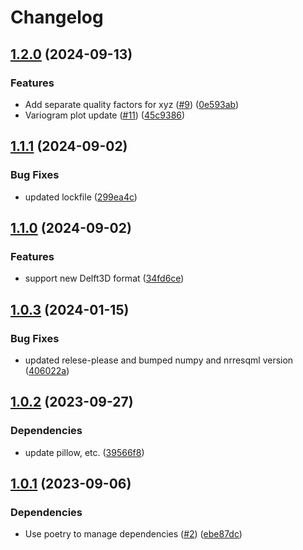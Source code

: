 # Changelog

## [1.2.0](https://github.com/equinor/vargrest/compare/v1.1.1...v1.2.0) (2024-09-13)


### Features

* Add separate quality factors for xyz ([#9](https://github.com/equinor/vargrest/issues/9)) ([0e593ab](https://github.com/equinor/vargrest/commit/0e593abaf52fe18fced70ad173094dfee9651484))
* Variogram plot update ([#11](https://github.com/equinor/vargrest/issues/11)) ([45c9386](https://github.com/equinor/vargrest/commit/45c9386d267ff5b7105d2ce8992ad6a1a537ef72))

## [1.1.1](https://github.com/equinor/vargrest/compare/v1.1.0...v1.1.1) (2024-09-02)


### Bug Fixes

* updated lockfile ([299ea4c](https://github.com/equinor/vargrest/commit/299ea4cb0c25193d35699a4ccb24e1314d955be9))

## [1.1.0](https://github.com/equinor/vargrest/compare/v1.0.3...v1.1.0) (2024-09-02)


### Features

* support new Delft3D format ([34fd6ce](https://github.com/equinor/vargrest/commit/34fd6ce55fb0aa47723d9f857ad6419549b82936))

## [1.0.3](https://github.com/equinor/vargrest/compare/v1.0.2...v1.0.3) (2024-01-15)


### Bug Fixes

* updated relese-please and bumped numpy and nrresqml version ([406022a](https://github.com/equinor/vargrest/commit/406022a5c216c1dd06959a67c6633f5178132bcc))

## [1.0.2](https://github.com/equinor/vargrest/compare/v1.0.1...v1.0.2) (2023-09-27)


### Dependencies

* update pillow, etc. ([39566f8](https://github.com/equinor/vargrest/commit/39566f87a3f804dbba66a8125c477051eaaa67f1))

## [1.0.1](https://github.com/equinor/vargrest/compare/v1.0.0...v1.0.1) (2023-09-06)


### Dependencies

* Use poetry to manage dependencies ([#2](https://github.com/equinor/vargrest/issues/2)) ([ebe87dc](https://github.com/equinor/vargrest/commit/ebe87dc4b0adbcd079196edbe6908b5b80a4c2bc))
